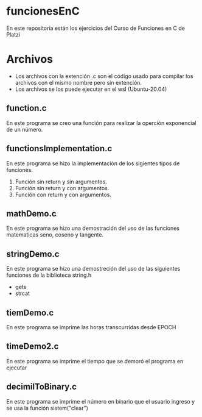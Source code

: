 # funcionesEnC
En este repositoria están los ejercicios del Curso de Funciones en C de Platzi

# Archivos
* Los archivos con la extención .c son el código usado para compilar los archivos con el mismo nombre pero sin extención.
* Los archivos se los puede ejecutar en el wsl (Ubuntu-20.04)

## function.c
En este programa se creo una función para realizar la operción exponencial de un número.

## functionsImplementation.c
En este programa se hizo la implementación de los sigientes tipos de funciones.
1. Función sin return y sin argumentos.
2. Función sin return y con argumentos.
3. Función con return y con argumentos.

## mathDemo.c
En este programa se hizo una demostración del uso de las funciones matematicas seno, coseno y tangente.

## stringDemo.c
En este programa se hizo una demostreción del uso de las siguientes funciones de la biblioteca string.h
* gets
* strcat

## tiemDemo.c
En este programa se imprime las horas transcurridas desde EPOCH

## timeDemo2.c
En este programa se imprime el tiempo que se demoró el programa en ejecutar

## decimilToBinary.c
En este programa se imprime el número en binario que el usuario ingreso y se usa la función sistem("clear")
